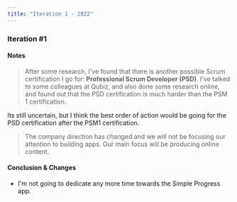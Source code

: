 ```yaml
---
title: "Iteration 1 - 2022"
---
```

### Iteration #1
#### Notes
> After some research, I've found that there is another possible Scrum certification I go for: **Professional Scrum Developer (PSD)**. I've talked to some colleagues at Qubiz, and also done some research online, and found out that the PSD certification is much harder than the PSM 1 certification.

Its still uncertain, but I think the best order of action would be going for the PSD certification after the PSM1 certification.

> The company direction has changed and we will not be focusing our attention to building apps. Our main focus will be producing online content.

#### Conclusion & Changes
- I'm not going to dedicate any more time towards the Simple Progress app.